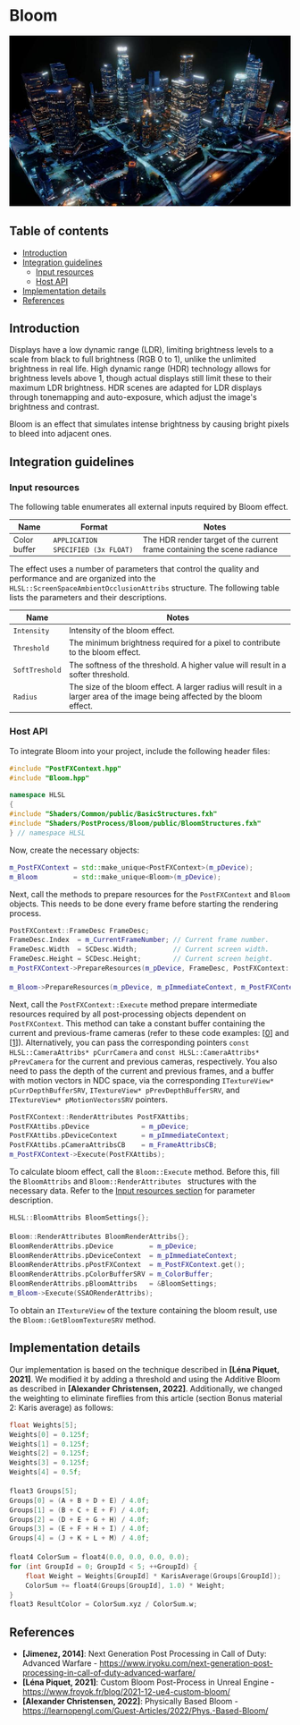 # Bloom

![](media/bloom.jpg)

## Table of contents
- [Introduction](#introduction)
- [Integration guidelines](#integration-guidelines)
    - [Input resources](#input-resources)
    - [Host API](#host-api)
- [Implementation details](#implementation-details)
- [References](#references)

## Introduction
Displays have a low dynamic range (LDR), limiting brightness levels to a scale from black to full brightness (RGB 0 to 1), unlike the unlimited brightness in real life. High dynamic range (HDR) technology allows for brightness levels above 1, though actual displays still limit these to their maximum LDR brightness. HDR scenes are adapted for LDR displays through tonemapping and auto-exposure, which adjust the image's brightness and contrast.

Bloom is an effect that simulates intense brightness by causing bright pixels to bleed into adjacent ones.

## Integration guidelines

### Input resources

The following table enumerates all external inputs required by Bloom effect.

| **Name**                          |  **Format**                        | **Notes**                                           |
| --------------------------------- |------------------------------------|---------------------------------------------------- |
| Color buffer                      | `APPLICATION SPECIFIED (3x FLOAT)` | The HDR render target of the current frame containing the scene radiance |


The effect uses a number of parameters that control the quality and performance and are organized into the `HLSL::ScreenSpaceAmbientOcclusionAttribs` structure.
The following table lists the parameters and their descriptions.

| **Name**                                 | **Notes** |
| -----------------------------------------|-----------|
| `Intensity`                              | Intensity of the bloom effect. |
| `Threshold`                              | The minimum brightness required for a pixel to contribute to the bloom effect. |
| `SoftTreshold`                           | The softness of the threshold. A higher value will result in a softer threshold. |
| `Radius`                                 | The size of the bloom effect. A larger radius will result in a larger area of the image being affected by the bloom effect. |

### Host API

To integrate Bloom into your project, include the following header files:
```cpp
#include "PostFXContext.hpp"
#include "Bloom.hpp"
```
```cpp
namespace HLSL
{
#include "Shaders/Common/public/BasicStructures.fxh"
#include "Shaders/PostProcess/Bloom/public/BloomStructures.fxh"
} // namespace HLSL
```

Now, create the necessary objects:
```cpp
m_PostFXContext = std::make_unique<PostFXContext>(m_pDevice);
m_Bloom         = std::make_unique<Bloom>(m_pDevice);
```

Next, call the methods to prepare resources for the `PostFXContext` and `Bloom` objects.
This needs to be done every frame before starting the rendering process.
```cpp
PostFXContext::FrameDesc FrameDesc;
FrameDesc.Index  = m_CurrentFrameNumber; // Current frame number.
FrameDesc.Width  = SCDesc.Width;         // Current screen width.
FrameDesc.Height = SCDesc.Height;        // Current screen height.
m_PostFXContext->PrepareResources(m_pDevice, FrameDesc, PostFXContext::FEATURE_FLAG_NONE);

m_Bloom->PrepareResources(m_pDevice, m_pImmediateContext, m_PostFXContext.get(), Bloom::FEATURE_FLAG_NONE);
```

Next, call the `PostFXContext::Execute` method prepare intermediate resources required by all post-processing objects
dependent on `PostFXContext`. This method can take a constant buffer containing the current and previous-frame
cameras (refer to these code examples: [[0](https://github.com/DiligentGraphics/DiligentSamples/blob/380b0a05b6c72d80fd6d574d7343ead77d6dd7eb/Tutorials/Tutorial27_PostProcessing/src/Tutorial27_PostProcessing.cpp#L164)] and [[1](https://github.com/DiligentGraphics/DiligentSamples/blob/380b0a05b6c72d80fd6d574d7343ead77d6dd7eb/Tutorials/Tutorial27_PostProcessing/src/Tutorial27_PostProcessing.cpp#L228)]).
Alternatively, you can pass the corresponding pointers `const HLSL::CameraAttribs* pCurrCamera` and `const HLSL::CameraAttribs* pPrevCamera` for the current
and previous cameras, respectively. You also need to pass the depth of the current and previous frames, and a buffer with motion vectors in NDC space, via the corresponding `ITextureView* pCurrDepthBufferSRV`, `ITextureView* pPrevDepthBufferSRV`, and `ITextureView* pMotionVectorsSRV` pointers.

```cpp
PostFXContext::RenderAttributes PostFXAttibs;
PostFXAttibs.pDevice             = m_pDevice;
PostFXAttibs.pDeviceContext      = m_pImmediateContext;
PostFXAttibs.pCameraAttribsCB    = m_FrameAttribsCB;
m_PostFXContext->Execute(PostFXAttibs);
```

To calculate bloom effect, call the `Bloom::Execute` method. Before this, fill the `BloomAttribs` and `Bloom::RenderAttributes ` structures with the necessary data. Refer to the [Input resources section](#input-resources) for parameter description.
```cpp
HLSL::BloomAttribs BloomSettings{};

Bloom::RenderAttributes BloomRenderAttribs{};
BloomRenderAttribs.pDevice         = m_pDevice;
BloomRenderAttribs.pDeviceContext  = m_pImmediateContext;
BloomRenderAttribs.pPostFXContext  = m_PostFXContext.get();
BloomRenderAttribs.pColorBufferSRV = m_ColorBuffer;
BloomRenderAttribs.pBloomAttribs   = &BloomSettings;
m_Bloom->Execute(SSAORenderAttribs);
```

To obtain an `ITextureView` of the texture containing the bloom result, use the `Bloom::GetBloomTextureSRV` method.

## Implementation details

Our implementation is based on the technique described in **[Léna Piquet, 2021]**.
We modified it by adding a threshold and using the Additive Bloom as described in **[Alexander Christensen, 2022]**.
Additionally, we changed the weighting to eliminate fireflies from this article (section Bonus material 2: Karis average) as follows:

```cpp
float Weights[5];
Weights[0] = 0.125f;
Weights[1] = 0.125f;
Weights[2] = 0.125f;
Weights[3] = 0.125f;
Weights[4] = 0.5f;

float3 Groups[5];
Groups[0] = (A + B + D + E) / 4.0f;
Groups[1] = (B + C + E + F) / 4.0f;
Groups[2] = (D + E + G + H) / 4.0f;
Groups[3] = (E + F + H + I) / 4.0f;
Groups[4] = (J + K + L + M) / 4.0f;
    
float4 ColorSum = float4(0.0, 0.0, 0.0, 0.0);
for (int GroupId = 0; GroupId < 5; ++GroupId) {
    float Weight = Weights[GroupId] * KarisAverage(Groups[GroupId]);
    ColorSum += float4(Groups[GroupId], 1.0) * Weight;
}
float3 ResultColor = ColorSum.xyz / ColorSum.w;
```

## References

- **[Jimenez, 2014]**: Next Generation Post Processing in Call of Duty: Advanced Warfare - https://www.iryoku.com/next-generation-post-processing-in-call-of-duty-advanced-warfare/
- **[Léna Piquet, 2021]**: Custom Bloom Post-Process in Unreal Engine - https://www.froyok.fr/blog/2021-12-ue4-custom-bloom/
- **[Alexander Christensen, 2022]**: Physically Based Bloom - https://learnopengl.com/Guest-Articles/2022/Phys.-Based-Bloom/
